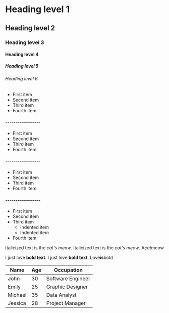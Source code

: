 # Heading level 1
## Heading level 2
### Heading level 3
#### Heading level 4
##### Heading level 5
###### Heading level 6


- First item
- Second item
- Third item
- Fourth item
#### -----------------
* First item
* Second item
* Third item
* Fourth item
#### -----------------
+ First item
+ Second item
+ Third item
+ Fourth item
#### -----------------
- First item
- Second item
- Third item
    - Indented item
    - Indented item
- Fourth item

Italicized text is the *cat's meow*.
Italicized text is the _cat's meow_.
A*cat*meow

I just love **bold text**.
I just love __bold text__.
Love**is**bold


| Name       | Age | Occupation      |
|------------|-----|-----------------|
| John       | 30  | Software Engineer |
| Emily      | 25  | Graphic Designer |
| Michael    | 35  | Data Analyst     |
| Jessica    | 28  | Project Manager  | 


